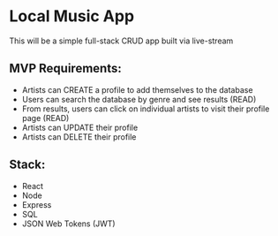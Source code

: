 # Local Music App

This will be a simple full-stack CRUD app built via live-stream

## MVP Requirements:

* Artists can CREATE a profile to add themselves to the database
* Users can search the database by genre and see results (READ)
* From results, users can click on individual artists to visit their profile page (READ)
* Artists can UPDATE their profile
* Artists can DELETE their profile

## Stack:

* React
* Node
* Express
* SQL
* JSON Web Tokens (JWT)

